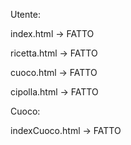 Utente:

index.html -> FATTO

ricetta.html -> FATTO

cuoco.html -> FATTO

cipolla.html -> FATTO

Cuoco:

indexCuoco.html -> FATTO

